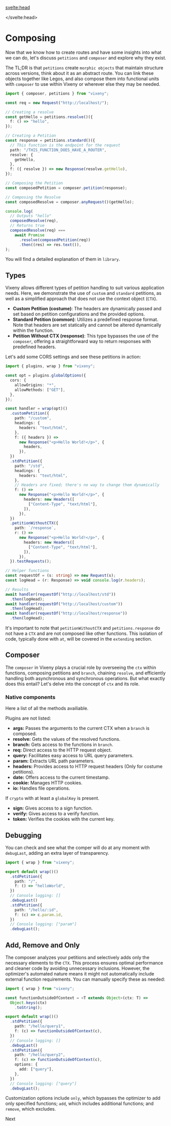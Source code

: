 <script>
  import FancyLink from '$lib/components/FancyLink.svelte';
</script>

<svelte:head>
  <script src='/prism.mjs' defer></script>
  <title>Morphism - Vixeny Framework</title>
  <meta name="description" content="Understanding morphism in the Vixeny framework. Learn how to create and compose petitions and resolves for effective routing and functional programming." />
  <meta name="keywords" content="Vixeny, morphism, routing, web development, petitions, composer, JavaScript, TypeScript, functional programming, web framework" />
  <meta name="author" content="Vixeny Team" />

</svelte:head>

# Composing

Now that we know how to create routes and have some insights into what we can
do, let's discuss `petitions` and `composer` and explore why they exist.

The TL;DR is that `petitions` create `morphic objects` that maintain structure
across versions, think about it as an abstract route. You can link these objects
together like Legos, and also compose them into functional units with `composer`
to use within Vixeny or wherever else they may be needed.

```ts
import { composer, petitions } from "vixeny";

const req = new Request("http://localhost/");

// Creating a resolve
const getHello = petitions.resolve()({
  f: () => "hello",
});

// Creating a Petition
const response = petitions.standard()({
  // This function is the endpoint for the request
  path: "/THIS_FUNCTION_DOES_HAVE_A_ROUTER",
  resolve: {
    getHello,
  },
  f: ({ resolve }) => new Response(resolve.getHello),
});

// Composing the Petition
const composedPetition = composer.petition(response);

// Composing the Resolve
const composedResolve = composer.anyRequest()(getHello);

console.log(
  // Outputs "hello"
  composedResolve(req),
  // Returns true
  composedResolve(req) ===
    await Promise
      .resolve(composedPetition(req))
      .then((res) => res.text()),
);
```

You will find a detailed explanation of them in `library`.


## Types

Vixeny allows different types of petition handling to suit various application
needs. Here, we demonstrate the use of `custom` and `standard` petitions, as
well as a simplified approach that does not use the context object (`CTX`).

- **Custom Petition (costume)**: The headers are dynamically passed and set
  based on petition configurations and the provided options.
- **Standard Petition (common)**: Utilizes a predefined response format. Note
  that headers are set statically and cannot be altered dynamically within the
  function.
- **Petition Without CTX (response)**: This type bypasses the use of the
  `composer`, offering a straightforward way to return responses with predefined
  headers.

Let's add some CORS settings and see these petitions in action:

```ts
import { plugins, wrap } from "vixeny";

const opt = plugins.globalOptions({
  cors: {
    allowOrigins: "*",
    allowMethods: ["GET"],
  },
});

const handler = wrap(opt)()
  .customPetition({
    path: "/custom",
    headings: {
      headers: "text/html",
    },
    f: ({ headers }) =>
      new Response("<p>Hello World!</p>", {
        headers,
      }),
  })
  .stdPetition({
    path: "/std",
    headings: {
      headers: "text/html",
    },
    // Headers are fixed; there's no way to change them dynamically
    f: () =>
      new Response("<p>Hello World!</p>", {
        headers: new Headers([
          ["Content-Type", "text/html"],
        ]),
      }),
  })
  .petitionWithoutCTX({
    path: `/response`,
    r: () =>
      new Response("<p>Hello World!</p>", {
        headers: new Headers([
          ["Content-Type", "text/html"],
        ]),
      }),
  }).testRequests();

// Helper functions
const requestOf = (s: string) => new Request(s);
const logHead = (r: Response) => void console.log(r.headers);

// Results
await handler(requestOf("http://localhost/std"))
  .then(logHead);
await handler(requestOf("http://localhost/custom"))
  .then(logHead);
await handler(requestOf("http://localhost/response"))
  .then(logHead);
```

It's important to note that `petitionWithoutCTX` and `petitions.response` do not
have a `CTX` and are not composed like other functions. This isolation of code,
typically done with `at`, will be covered in the `extending` section.

## Composer

The `composer` in Vixeny plays a crucial role by overseeing the `ctx` within
functions, composing petitions and `branch`, chaining `resolve`, and efficiently
handling both asynchronous and synchronous operations. But what exactly does
this entail? Let's delve into the concept of `ctx` and its role.

### Native components

Here a list of all the methods availiable.

Plugins are not listed:

- **args:** Passes the arguments to the current CTX when a `branch` is composed.
- **resolve:** Gets the values of the resolved functions.
- **branch:** Gets access to the functions in `branch`.
- **req:** Direct access to the HTTP request object.
- **query:** Facilitates easy access to URL query parameters.
- **param:** Extracts URL path parameters.
- **headers:** Provides access to HTTP request headers (Only for costume
  petitions).
- **date:** Offers access to the current timestamp.
- **cookie:** Manages HTTP cookies.
- **io:** Handles file operations.

If `crypto` with at least a `globalKey` is present.

- **sign:** Gives access to a sign function.
- **verify:** Gives access to a verify function.
- **token:** Verifies the cookies with the current key.

## Debugging

You can check and see what the comper will do at any moment with `debugLast`,
adding an extra layer of transparency.

```typescript
import { wrap } from "vixeny";

export default wrap()()
  .stdPetition({
    path: "/",
    f: () => "helloWorld",
  })
  // Console logging: []
  .debugLast()
  .stdPetition({
    path: "/hello/:id",
    f: (c) => c.param.id,
  })
  // Console logging: ["param"]
  .debugLast();
```

## Add, Remove and Only

The composer analyzes your petitions and selectively adds only the necessary
elements to the `CTX`. This process ensures optimal performance and cleaner code
by avoiding unnecessary inclusions. However, the optimizer's automated nature
means it might not automatically include external function requirements. You can
manually specify these as needed:

```typescript
import { wrap } from "vixeny";

const functionOutsideOfContext = <T extends Object>(ctx: T) =>
  Object.keys(ctx)
    .toString();

export default wrap()()
  .stdPetition({
    path: "/hello/query1",
    f: (c) => functionOutsideOfContext(c),
  })
  // Console logging: []
  .debugLast()
  .stdPetition({
    path: "/hello/query2",
    f: (c) => functionOutsideOfContext(c),
    options: {
      add: ["query"],
    },
  })
  // Console logging: ["query"]
  .debugLast();
```

Customization options include `only`, which bypasses the optimizer to add only
specified functions; `add`, which includes additional functions; and `remove`,
which excludes.

<FancyLink href="/framework/extending">Next</FancyLink>
